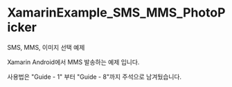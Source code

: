 # XamarinExample_SMS_MMS_PhotoPicker
SMS, MMS, 이미지 선택 예제

Xamarin Android에서 MMS 발송하는 예제 입니다.

사용법은 
"Guide - 1" 부터 "Guide - 8"까지 주석으로 남겨뒀습니다.

